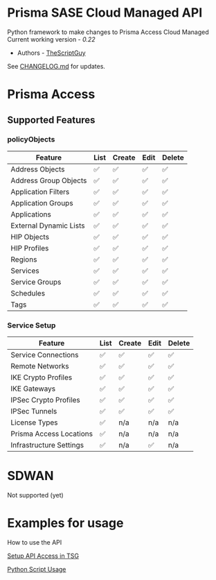 # Prisma SASE Cloud Managed API
Python framework to make changes to Prisma Access Cloud Managed
Current working version - _0.22_

* Authors - [TheScriptGuy](https://github.com/TheScriptGuy)


See [CHANGELOG.md](https://github.com/PaloAltoNetworks/PrismaSASECloudManaged-Python/blob/main/CHANGELOG.md) for updates.

# Prisma Access
## Supported Features 
### policyObjects
| Feature | List | Create | Edit | Delete |
| ------- | ---- | ------ | ---- | ------ |
| Address Objects | :white_check_mark: | :white_check_mark: | :white_check_mark: | :white_check_mark: |
| Address Group Objects | :white_check_mark: | :white_check_mark: | :white_check_mark: | :white_check_mark: |
| Application Filters | :white_check_mark: | :white_check_mark: | :white_check_mark: | :white_check_mark: |
| Application Groups | :white_check_mark: | :white_check_mark: | :white_check_mark: | :white_check_mark: |
| Applications | :white_check_mark: | :white_check_mark: | :white_check_mark: | :white_check_mark: |
| External Dynamic Lists | :white_check_mark: | :white_check_mark: | :white_check_mark: | :white_check_mark: |
| HIP Objects | :white_check_mark: | :white_check_mark: | :white_check_mark: | :white_check_mark: |
| HIP Profiles | :white_check_mark: | :white_check_mark: | :white_check_mark: | :white_check_mark: |
| Regions| :white_check_mark: | :white_check_mark: | :white_check_mark: | :white_check_mark: |
| Services | :white_check_mark: | :white_check_mark: | :white_check_mark: | :white_check_mark: |
| Service Groups | :white_check_mark: | :white_check_mark: | :white_check_mark: | :white_check_mark: |
| Schedules | :white_check_mark: | :white_check_mark: | :white_check_mark: | :white_check_mark: |
| Tags | :white_check_mark: | :white_check_mark: | :white_check_mark: | :white_check_mark: |

### Service Setup
| Feature | List | Create | Edit | Delete |
| ------- | ---- | ------ | ---- | ------ |
| Service Connections | :white_check_mark: | :white_check_mark: | :white_check_mark: | :white_check_mark: |
| Remote Networks | :white_check_mark: | :white_check_mark: | :white_check_mark: | :white_check_mark: |
| IKE Crypto Profiles | :white_check_mark: | :white_check_mark: | :white_check_mark: | :white_check_mark: |
| IKE Gateways | :white_check_mark: | :white_check_mark: | :white_check_mark: | :white_check_mark: | 
| IPSec Crypto Profiles | :white_check_mark: | :white_check_mark: | :white_check_mark: | :white_check_mark: |
| IPSec Tunnels | :white_check_mark: | :white_check_mark: | :white_check_mark: | :white_check_mark: |
| License Types | :white_check_mark: | n/a | n/a | n/a |
| Prisma Access Locations | :white_check_mark: | n/a | n/a | n/a |
| Infrastructure Settings | :white_check_mark: | n/a | :white_check_mark: | n/a |



# SDWAN
Not supported (yet)

# Examples for usage
How to use the API

[Setup API Access in TSG](https://github.com/PaloAltoNetworks/PrismaSASECloudManaged-Python/blob/main/usage-identity-access.md)

[Python Script Usage](https://github.com/PaloAltoNetworks/PrismaSASECloudManaged-Python/blob/main/usage-python.md)